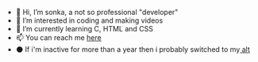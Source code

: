 - 👋 Hi, I’m sonka, a not so professional "developer"
- 👀 I’m interested in coding and making videos 
- 🌱 I’m currently learning C, HTML and CSS
- 📫 You can reach me <a href=https://appwizc.pl> here </a>
- ⚫ If i'm inactive for more than a year then i probably switched to my<a href=https://github.com/sonkaskid> alt </a>

<!---
sonkadev/sonkadev is a ✨ special ✨ repository because its `README.md` (this file) appears on your GitHub profile.
You can click the Preview link to take a look at your changes.
--->
